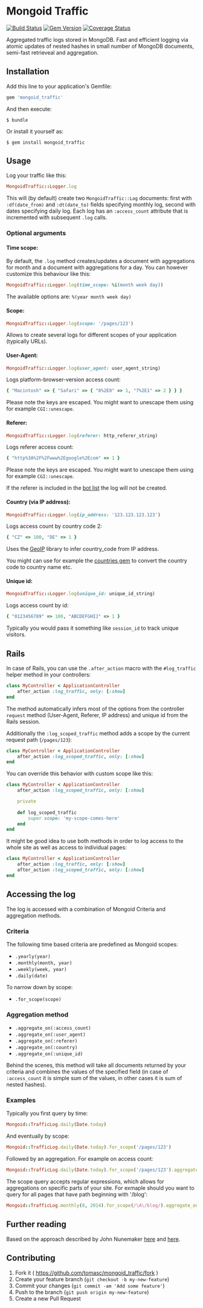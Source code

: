 # Mongoid Traffic

[![Build Status](https://travis-ci.org/tomasc/mongoid_traffic.svg)](https://travis-ci.org/tomasc/mongoid_traffic) [![Gem Version](https://badge.fury.io/rb/mongoid_traffic.svg)](http://badge.fury.io/rb/mongoid_traffic) [![Coverage Status](https://img.shields.io/coveralls/tomasc/mongoid_traffic.svg)](https://coveralls.io/r/tomasc/mongoid_traffic)

Aggregated traffic logs stored in MongoDB. Fast and efficient logging via atomic updates of nested hashes in small number of MongoDB documents, semi-fast retrieveal and aggregation.

## Installation

Add this line to your application's Gemfile:

```Ruby
gem 'mongoid_traffic'
```

And then execute:

```
$ bundle
```

Or install it yourself as:

```
$ gem install mongoid_traffic
```

## Usage

Log your traffic like this:

```Ruby
MongoidTraffic::Logger.log
```

This will (by default) create two `MongoidTraffic::Log` documents: first with `:df(date_from)` and `:dt(date_to)` fields specifying monthly log, second with dates specifying daily log. Each log has an `:access_count` attribute that is incremented with subsequent `.log` calls.

### Optional arguments

#### Time scope:

By default, the `.log` method creates/updates a document with aggregations for month and a document with aggregations for a day. You can however customize this behaviour like this:

```Ruby
MongoidTraffic::Logger.log(time_scope: %i(month week day))
```

The available options are: `%(year month week day)`

#### Scope:

```Ruby
MongoidTraffic::Logger.log(scope: '/pages/123')
```

Allows to create several logs for different scopes of your application (typically URLs).

#### User-Agent:

```Ruby
MongoidTraffic::Logger.log(user_agent: user_agent_string)
```

Logs platform-browser-version access count:

```Ruby
{ "Macintosh" => { "Safari" => { "8%2E0" => 1, "7%2E1" => 2 } } }
```

Please note the keys are escaped. You might want to unescape them using for example `CGI::unescape`.

#### Referer:

```Ruby
MongoidTraffic::Logger.log(referer: http_referer_string)
```

Logs referer access count:

```Ruby
{ "http%3A%2F%2Fwww%2Egoogle%2Ecom" => 1 }
```

Please note the keys are escaped. You might want to unescape them using for example `CGI::unescape`.

If the referer is included in the [bot list](http://www.user-agents.org/allagents.xml) the log will not be created.

#### Country (via IP address):

```Ruby
MongoidTraffic::Logger.log(ip_address: '123.123.123.123')
```

Logs access count by country code 2:

```Ruby
{ "CZ" => 100, "DE" => 1 }
```

Uses the [GeoIP](https://github.com/cjheath/geoip) library to infer country_code from IP address.

You might can use for example the [countries gem](https://github.com/hexorx/countries) to convert the country code to country name etc.

#### Unique id:

```Ruby
MongoidTraffic::Logger.log(unique_id: unique_id_string)
```

Logs access count by id:

```Ruby
{ "0123456789" => 100, "ABCDEFGHIJ" => 1 }
```

Typically you would pass it something like `session_id` to track unique visitors.

## Rails

In case of Rails, you can use the `.after_action` macro with the `#log_traffic` helper method in your controllers:

```Ruby
class MyController < ApplicationController
	after_action :log_traffic, only: [:show]
end
```

The method automatically infers most of the options from the controller `request` method (User-Agent, Referer, IP address) and unique id from the Rails session.

Additionally the `:log_scoped_traffic` method adds a scope by the current request path (`/pages/123`):

```Ruby
class MyController < ApplicationController
	after_action :log_scoped_traffic, only: [:show]
end
```

You can override this behavior with custom scope like this:

```Ruby
class MyController < ApplicationController
	after_action :log_scoped_traffic, only: [:show]

	private
	
	def log_scoped_traffic
		super scope: 'my-scope-comes-here'
	end
end
```

It might be good idea to use both methods in order to log access to the whole site as well as access to individual pages:

```Ruby
class MyController < ApplicationController
	after_action :log_traffic, only: [:show]
	after_action :log_scoped_traffic, only: [:show]
end
```

## Accessing the log

The log is accessed with a combination of Mongoid Criteria and aggregation methods. 

### Criteria

The following time based criteria are predefined as Mongoid scopes:

* `.yearly(year)`
* `.monthly(month, year)`
* `.weekly(week, year)`
* `.daily(date)`

To narrow down by scope:

* `.for_scope(scope)`

### Aggregation method

* `.aggregate_on(:access_count)`
* `.aggregate_on(:user_agent)`
* `.aggregate_on(:referer)`
* `.aggregate_on(:country)`
* `.aggregate_on(:unique_id)`

Behind the scenes, this method will take all documents returned by your criteria and combines the values of the specified field (in case of `:access_count` it is simple sum of the values, in other cases it is sum of nested hashes).

### Examples

Typically you first query by time:

```Ruby
Mongoid::TrafficLog.daily(Date.today)
```

And eventually by scope:

```Ruby
Mongoid::TrafficLog.daily(Date.today).for_scope('/pages/123')
```

Followed by an aggregation. For example on access count:

```Ruby
Mongoid::TrafficLog.daily(Date.today).for_scope('/pages/123').aggregate_on(:access_count)
```

The scope query accepts regular expressions, which allows for aggregations on specific parts of your site. For exmaple should you want to query for all pages that have path beginning with '/blog':

```Ruby
Mongoid::TrafficLog.monthly(8, 2014).for_scope(/\A\/blog/).aggregate_on(:country)
```

## Further reading

Based on the approach described by John Nunemaker [here](http://www.railstips.org/blog/archives/2011/06/28/counters-everywhere/) and [here](http://www.railstips.org/blog/archives/2011/07/31/counters-everywhere-part-2/).

## Contributing

1. Fork it ( https://github.com/tomasc/mongoid_traffic/fork )
2. Create your feature branch (`git checkout -b my-new-feature`)
3. Commit your changes (`git commit -am 'Add some feature'`)
4. Push to the branch (`git push origin my-new-feature`)
5. Create a new Pull Request
